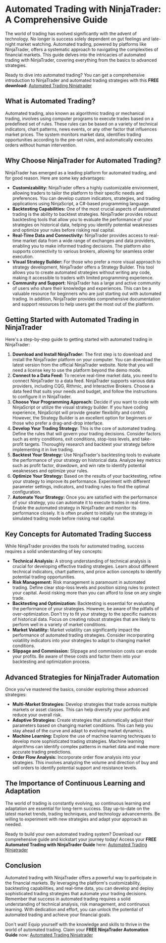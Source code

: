 # Automated Trading with NinjaTrader: A Comprehensive Guide

The world of trading has evolved significantly with the advent of technology. No longer is success solely dependent on gut feelings and late-night market watching. Automated trading, powered by platforms like NinjaTrader, offers a systematic approach to navigating the complexities of financial markets. This guide delves into the intricacies of automated trading with NinjaTrader, covering everything from the basics to advanced strategies.

Ready to dive into automated trading? You can get a comprehensive introduction to NinjaTrader and automated trading strategies with this **FREE download:** [Automated Trading Ninjatrader](https://udemywork.com/automated-trading-ninjatrader)

## What is Automated Trading?

Automated trading, also known as algorithmic trading or mechanical trading, involves using computer programs to execute trades based on a predefined set of rules. These rules can be based on a variety of technical indicators, chart patterns, news events, or any other factor that influences market prices. The system monitors market data, identifies trading opportunities according to the pre-set rules, and automatically executes orders without human intervention.

## Why Choose NinjaTrader for Automated Trading?

NinjaTrader has emerged as a leading platform for automated trading, and for good reason. Here are some key advantages:

*   **Customizability:** NinjaTrader offers a highly customizable environment, allowing traders to tailor the platform to their specific needs and preferences. You can develop custom indicators, strategies, and trading applications using NinjaScript, a C#-based programming language.
*   **Backtesting Capabilities:** One of the most crucial aspects of automated trading is the ability to backtest strategies. NinjaTrader provides robust backtesting tools that allow you to evaluate the performance of your strategies on historical data, helping you identify potential weaknesses and optimize your rules before risking real capital.
*   **Real-Time Data and Connectivity:** NinjaTrader provides access to real-time market data from a wide range of exchanges and data providers, enabling you to make informed trading decisions. The platform also supports connectivity to various brokers, allowing for seamless order execution.
*   **Visual Strategy Builder:** For those who prefer a more visual approach to strategy development, NinjaTrader offers a Strategy Builder. This tool allows you to create automated strategies without writing any code, making it accessible to traders with limited programming experience.
*   **Community and Support:** NinjaTrader has a large and active community of users who share their knowledge and experiences. This can be a valuable resource for beginners who are just starting out with automated trading. In addition, NinjaTrader provides comprehensive documentation and support resources to help users get the most out of the platform.

## Getting Started with Automated Trading in NinjaTrader

Here's a step-by-step guide to getting started with automated trading in NinjaTrader:

1.  **Download and Install NinjaTrader:** The first step is to download and install the NinjaTrader platform on your computer. You can download the latest version from the official NinjaTrader website. Note that you will need a license key to use the platform beyond the demo mode.
2.  **Connect to a Data Feed:** To receive real-time market data, you need to connect NinjaTrader to a data feed. NinjaTrader supports various data providers, including CQG, Rithmic, and Interactive Brokers. Choose a data feed that suits your needs and budget, and follow the instructions to configure it in NinjaTrader.
3.  **Choose Your Programming Approach:** Decide if you want to code with NinjaScript or utilize the visual strategy builder. If you have coding experience, NinjaScript will provide greater flexibility and control. However, the Strategy Builder is an excellent option for beginners or those who prefer a drag-and-drop interface.
4.  **Develop Your Trading Strategy:** This is the core of automated trading. Define the rules that will govern your trading decisions. Consider factors such as entry conditions, exit conditions, stop-loss levels, and take-profit targets. Thoroughly research and backtest your strategy before implementing it in live trading.
5.  **Backtest Your Strategy:** Use NinjaTrader's backtesting tools to evaluate the performance of your strategy on historical data. Analyze key metrics such as profit factor, drawdown, and win rate to identify potential weaknesses and optimize your rules.
6.  **Optimize Your Strategy:** Based on the results of your backtesting, refine your strategy to improve its performance. Experiment with different parameter settings, indicators, and trading rules to find the optimal configuration.
7.  **Automate Your Strategy:** Once you are satisfied with the performance of your strategy, you can automate it to execute trades in real-time. Enable the automated strategy in NinjaTrader and monitor its performance closely. It is often prudent to initially run the strategy in simulated trading mode before risking real capital.

## Key Concepts for Automated Trading Success

While NinjaTrader provides the tools for automated trading, success requires a solid understanding of key concepts:

*   **Technical Analysis:** A strong understanding of technical analysis is crucial for developing effective trading strategies. Learn about different technical indicators, chart patterns, and price action concepts to identify potential trading opportunities.
*   **Risk Management:** Risk management is paramount in automated trading. Define clear stop-loss levels and position sizing rules to protect your capital. Avoid risking more than you can afford to lose on any single trade.
*   **Backtesting and Optimization:** Backtesting is essential for evaluating the performance of your strategies. However, be aware of the pitfalls of over-optimization. Don't try to fit your strategy to the specific nuances of historical data. Focus on creating robust strategies that are likely to perform well in a variety of market conditions.
*   **Market Volatility:** Market volatility can significantly impact the performance of automated trading strategies. Consider incorporating volatility indicators into your strategies to adapt to changing market conditions.
*   **Slippage and Commission:** Slippage and commission costs can erode your profits. Be aware of these costs and factor them into your backtesting and optimization process.

## Advanced Strategies for NinjaTrader Automation

Once you've mastered the basics, consider exploring these advanced strategies:

*   **Multi-Market Strategies:** Develop strategies that trade across multiple markets or asset classes. This can help diversify your portfolio and reduce your overall risk.
*   **Adaptive Strategies:** Create strategies that automatically adjust their parameters based on changing market conditions. This can help you stay ahead of the curve and adapt to evolving market dynamics.
*   **Machine Learning:** Explore the use of machine learning techniques to develop more sophisticated trading strategies. Machine learning algorithms can identify complex patterns in market data and make more accurate trading predictions.
*   **Order Flow Analysis:** Incorporate order flow analysis into your strategies. This involves analyzing the volume and direction of buy and sell orders to identify potential support and resistance levels.

## The Importance of Continuous Learning and Adaptation

The world of trading is constantly evolving, so continuous learning and adaptation are essential for long-term success. Stay up-to-date on the latest market trends, trading techniques, and technology advancements. Be willing to experiment with new strategies and adapt your approach as needed.

Ready to build your own automated trading system? Download our comprehensive guide and kickstart your journey today! Access your **FREE Automated Trading with NinjaTrader Guide** here: [Automated Trading Ninjatrader](https://udemywork.com/automated-trading-ninjatrader)

## Conclusion

Automated trading with NinjaTrader offers a powerful way to participate in the financial markets. By leveraging the platform's customizability, backtesting capabilities, and real-time data, you can develop and deploy sophisticated trading strategies that automate your trading decisions. Remember that success in automated trading requires a solid understanding of technical analysis, risk management, and continuous learning. With dedication and effort, you can unlock the potential of automated trading and achieve your financial goals.

Don't wait! Equip yourself with the knowledge and skills to thrive in the world of automated trading. Claim your **FREE NinjaTrader Automation Guide** now: [Automated Trading Ninjatrader](https://udemywork.com/automated-trading-ninjatrader)
